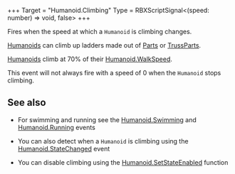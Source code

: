 +++
Target = "Humanoid.Climbing"
Type = RBXScriptSignal<(speed: number) => void, false>
+++

Fires when the speed at which a `Humanoid` is climbing changes.[Humanoids](https://developer.roblox.com/api-reference/class/Humanoid) can climb up ladders made out of [Parts](https://developer.roblox.com/api-reference/class/BasePart) or [TrussParts](https://developer.roblox.com/api-reference/class/TrussPart).[Humanoids](https://developer.roblox.com/api-reference/class/Humanoid) climb at 70% of their [Humanoid.WalkSpeed](https://developer.roblox.com/api-reference/property/Humanoid/WalkSpeed).This event will not always fire with a speed of 0 when the `Humanoid` stops climbing.## See also - For swimming and running see the [Humanoid.Swimming](https://developer.roblox.com/api-reference/event/Humanoid/Swimming) and [Humanoid.Running](https://developer.roblox.com/api-reference/event/Humanoid/Running) events - You can also detect when a `Humanoid` is climbing using the [Humanoid.StateChanged](https://developer.roblox.com/api-reference/event/Humanoid/StateChanged) event - You can disable climbing using the [Humanoid.SetStateEnabled](https://developer.roblox.com/api-reference/function/Humanoid/SetStateEnabled) function